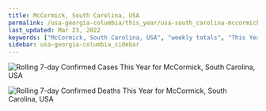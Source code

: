 ```yaml
---
title: McCormick, South Carolina, USA
permalink: /usa-georgia-columbia/this_year/usa-south_carolina-mccormick-365_days.html
last_updated: Mar 23, 2022
keywords: ["McCormick, South Carolina, USA", "weekly totals", "This Year"]
sidebar: usa-georgia-columbia_sidebar
---
```


![Rolling 7-day Confirmed Cases This Year for McCormick, South Carolina, USA](/covid_tracker/images/graphs/usa-south_carolina-mccormick-rolling_7_days_confirmed-365_days_graph.png)

![Rolling 7-day Confirmed Deaths This Year for McCormick, South Carolina, USA](/covid_tracker/images/graphs/usa-south_carolina-mccormick-rolling_7_days_deaths-365_days_graph.png)
